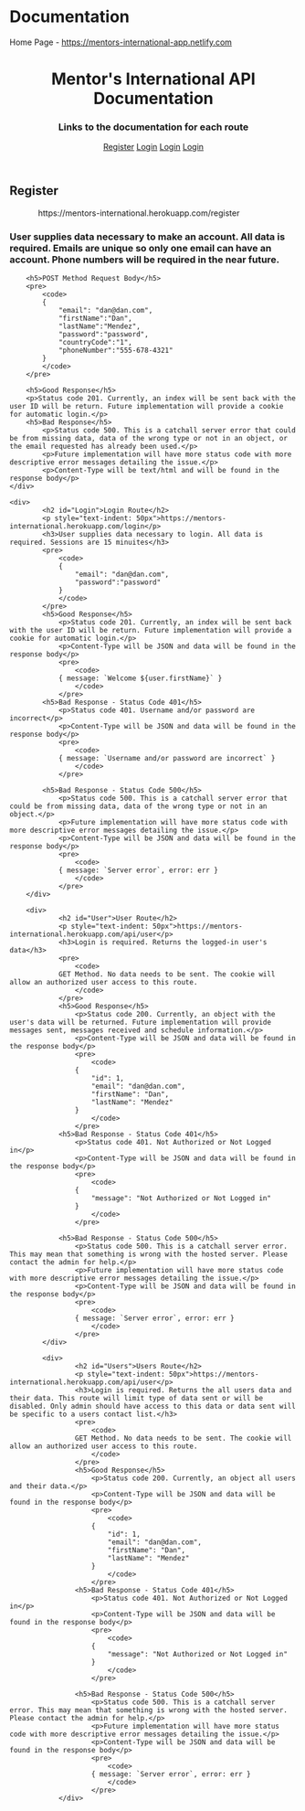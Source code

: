 # Documentation
Home Page - https://mentors-international-app.netlify.com
<!DOCTYPE html>
<html lang="en">
  <head>
    <meta charset="utf-8">
    <title>Mentor's International API</title>
    <!-- <link rel="stylesheet" href="style.css"> -->
  </head>
  <body>
    <header>
        <h1>Mentor's International API Documentation</h1>
        <h3>Links to the documentation for each route</h3>
        <nav>
            <a href="#Register">Register</a>
            <a href="#Login">Login</a>
            <a href="#User">Login</a>
            <a href="#Users">Login</a>
        </nav>
    </header>
    <div>
        <h2 id="Register">Register</h2>
        <p style="text-indent: 50px">https://mentors-international.herokuapp.com/register</p>
        <h3>User supplies data necessary to make an account. All data is required. Emails are unique so only one email can have an account. Phone numbers will be required in the near future.</h3>

        <h5>POST Method Request Body</h5>
        <pre>
            <code>
            {   
                "email": "dan@dan.com", 
                "firstName":"Dan",
                "lastName":"Mendez",
                "password":"password",
                "countryCode":"1",
                "phoneNumber":"555-678-4321"
            }
            </code>
        </pre>

        <h5>Good Response</h5>
        <p>Status code 201. Currently, an index will be sent back with the user ID will be return. Future implementation will provide a cookie for automatic login.</p>
        <h5>Bad Response</h5>
            <p>Status code 500. This is a catchall server error that could be from missing data, data of the wrong type or not in an object, or the email requested has already been used.</p>
            <p>Future implementation will have more status code with more descriptive error messages detailing the issue.</p>
            <p>Content-Type will be text/html and will be found in the response body</p>
    </div>

    <div>
            <h2 id="Login">Login Route</h2>
            <p style="text-indent: 50px">https://mentors-international.herokuapp.com/login</p>
            <h3>User supplies data necessary to login. All data is required. Sessions are 15 minuites</h3>
            <pre>
                <code>
                {   
                    "email": "dan@dan.com", 
                    "password":"password"
                }
                </code>
            </pre>
            <h5>Good Response</h5>
                <p>Status code 201. Currently, an index will be sent back with the user ID will be return. Future implementation will provide a cookie for automatic login.</p>
                <p>Content-Type will be JSON and data will be found in the response body</p>
                <pre>
                    <code>
                { message: `Welcome ${user.firstName}` }
                    </code>
                </pre>
            <h5>Bad Response - Status Code 401</h5>
                <p>Status code 401. Username and/or password are incorrect</p>
                <p>Content-Type will be JSON and data will be found in the response body</p>
                <pre>
                    <code>
                { message: `Username and/or password are incorrect` }
                    </code>
                </pre>

            <h5>Bad Response - Status Code 500</h5>
                <p>Status code 500. This is a catchall server error that could be from missing data, data of the wrong type or not in an object.</p>
                <p>Future implementation will have more status code with more descriptive error messages detailing the issue.</p>
                <p>Content-Type will be JSON and data will be found in the response body</p>
                <pre>
                    <code>
                { message: `Server error`, error: err }
                    </code>
                </pre>
        </div>

        <div>
                <h2 id="User">User Route</h2>
                <p style="text-indent: 50px">https://mentors-international.herokuapp.com/api/user</p>
                <h3>Login is required. Returns the logged-in user's data</h3>
                <pre>
                    <code>
                GET Method. No data needs to be sent. The cookie will allow an authorized user access to this route.
                    </code>
                </pre>
                <h5>Good Response</h5>
                    <p>Status code 200. Currently, an object with the user's data will be returned. Future implementation will provide messages sent, messages received and schedule information.</p>
                    <p>Content-Type will be JSON and data will be found in the response body</p>
                    <pre>
                        <code>
                    {
                        "id": 1,
                        "email": "dan@dan.com",
                        "firstName": "Dan",
                        "lastName": "Mendez"
                    }
                        </code>
                    </pre>
                <h5>Bad Response - Status Code 401</h5>
                    <p>Status code 401. Not Authorized or Not Logged in</p>
                    <p>Content-Type will be JSON and data will be found in the response body</p>
                    <pre>
                        <code>
                    {
                        "message": "Not Authorized or Not Logged in"
                    }
                        </code>
                    </pre>
    
                <h5>Bad Response - Status Code 500</h5>
                    <p>Status code 500. This is a catchall server error. This may mean that something is wrong with the hosted server. Please contact the admin for help.</p>
                    <p>Future implementation will have more status code with more descriptive error messages detailing the issue.</p>
                    <p>Content-Type will be JSON and data will be found in the response body</p>
                    <pre>
                        <code>
                    { message: `Server error`, error: err }
                        </code>
                    </pre>
            </div>

            <div>
                    <h2 id="Users">Users Route</h2>
                    <p style="text-indent: 50px">https://mentors-international.herokuapp.com/api/user</p>
                    <h3>Login is required. Returns the all users data and their data. This route will limit type of data sent or will be disabled. Only admin should have access to this data or data sent will be specific to a users contact list.</h3>
                    <pre>
                        <code>
                    GET Method. No data needs to be sent. The cookie will allow an authorized user access to this route.
                        </code>
                    </pre>
                    <h5>Good Response</h5>
                        <p>Status code 200. Currently, an object all users and their data.</p>
                        <p>Content-Type will be JSON and data will be found in the response body</p>
                        <pre>
                            <code>
                        {
                            "id": 1,
                            "email": "dan@dan.com",
                            "firstName": "Dan",
                            "lastName": "Mendez"
                        }
                            </code>
                        </pre>
                    <h5>Bad Response - Status Code 401</h5>
                        <p>Status code 401. Not Authorized or Not Logged in</p>
                        <p>Content-Type will be JSON and data will be found in the response body</p>
                        <pre>
                            <code>
                        {
                            "message": "Not Authorized or Not Logged in"
                        }
                            </code>
                        </pre>
        
                    <h5>Bad Response - Status Code 500</h5>
                        <p>Status code 500. This is a catchall server error. This may mean that something is wrong with the hosted server. Please contact the admin for help.</p>
                        <p>Future implementation will have more status code with more descriptive error messages detailing the issue.</p>
                        <p>Content-Type will be JSON and data will be found in the response body</p>
                        <pre>
                            <code>
                        { message: `Server error`, error: err }
                            </code>
                        </pre>
                </div>


  </body>
</html>
